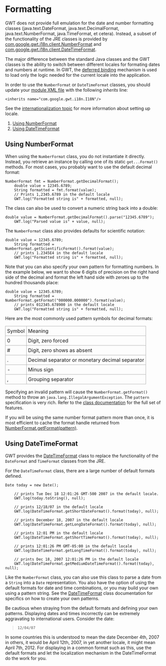 Formatting
===

GWT does not provide full emulation for the date and number formatting classes (java.text.DateFormat, java.text.DecimalFormat, java.text.NumberFormat, java.TimeFormat, et
cetera). Instead, a subset of the functionality of the JRE classes is provided by [com.google.gwt.i18n.client.NumberFormat](/javadoc/latest/com/google/gwt/i18n/client/NumberFormat.html) and [com.google.gwt.i18n.client.DateTimeFormat](/javadoc/latest/com/google/gwt/i18n/client/DateTimeFormat.html).

The major difference between the standard Java classes and the GWT classes is the ability to switch between different locales for formating dates and numbers at runtime. In
GWT, the [deferred binding](DevGuideCodingBasics.html#DevGuideDeferredBinding) mechanism is used to load only the logic needed for the current locale into the
application.

In order to use the `NumberFormat` or `DateTimeFormat` classes, you should update your [module XML file](DevGuideOrganizingProjects.html#DevGuideModuleXml.html) with
the following _inherits_ line:

```
<inherits name="com.google.gwt.i18n.I18N"/>
```

See the [internationalization topic](DevGuideI18n.html) for more information about setting up locale.

1.  [Using NumberFormat](#numberformat)
2.  [Using DateTimeFormat](#datetimeformat)

## Using NumberFormat<a id="numberformat"></a>

When using the `NumberFormat` class, you do not instantiate it directly. Instead, you retrieve an instance by calling one of its static `get...Format()` methods.
For most cases, you probably want to use the default decimal format:

```
NumberFormat fmt = NumberFormat.getDecimalFormat();
    double value = 12345.6789;
    String formatted = fmt.format(value);
    // Prints 1,2345.6789 in the default locale
    GWT.log("Formatted string is" + formatted, null);
```

The class can also be used to convert a numeric string back into a double:

```
double value = NumberFormat.getDecimalFormat().parse("12345.6789");
    GWT.log("Parsed value is" + value, null);
```

The `NumberFormat` class also provides defaults for scientific notation:

```
double value = 12345.6789;
    String formatted = NumberFormat.getScientificFormat().format(value);
    // prints 1.2345E4 in the default locale
    GWT.log("Formatted string is" + formatted, null);
```

Note that you can also specify your own pattern for formatting numbers. In the example below, we want to show 6 digits of precision on the right hand side of the decimal and
format the left hand side with zeroes up to the hundred thousands place:

```
double value = 12345.6789;
    String formatted = NumberFormat.getFormat("000000.000000").format(value);
    // prints 012345.678900 in the default locale
    GWT.log("Formatted string is" + formatted, null);
```

Here are the most commonly used pattern symbols for decimal formats:

<table>
<tr>
<td style="border: 1px solid #aaa; padding: 5px;">Symbol</td>
<td style="border: 1px solid #aaa; padding: 5px;">Meaning</td>
</tr>

<tr>
<td style="border: 1px solid #aaa; padding: 5px;">0</td>
<td style="border: 1px solid #aaa; padding: 5px;">Digit, zero forced</td>
</tr>

<tr>
<td style="border: 1px solid #aaa; padding: 5px;">#</td>
<td style="border: 1px solid #aaa; padding: 5px;">Digit, zero shows as absent</td>
</tr>

<tr>
<td style="border: 1px solid #aaa; padding: 5px;">.</td>
<td style="border: 1px solid #aaa; padding: 5px;">Decimal separator or monetary decimal separator</td>
</tr>

<tr>
<td style="border: 1px solid #aaa; padding: 5px;">-</td>
<td style="border: 1px solid #aaa; padding: 5px;">Minus sign</td>
</tr>

<tr>
<td style="border: 1px solid #aaa; padding: 5px;">,</td>
<td style="border: 1px solid #aaa; padding: 5px;">Grouping separator</td>
</tr>
</table>

Specifying an invalid pattern will cause the `NumberFormat.getFormat()` method to throw an `java.lang.IllegalArgumentException`. The `pattern`
specification is very rich. Refer to the [class
documentation](/javadoc/latest/com/google/gwt/i18n/client/NumberFormat.html) for the full set of features.

If you will be using the same number format pattern more than once, it is most efficient to cache the format handle returned from [NumberFormat.getFormat(pattern)](/javadoc/latest/com/google/gwt/i18n/client/NumberFormat.html#getFormat(java.lang.String)).

## Using DateTimeFormat<a id="datetimeformat"></a>

GWT provides the [DateTimeFormat](/javadoc/latest/com/google/gwt/i18n/client/DateTimeFormat.html) class to
replace the functionality of the `DateFormat` and `TimeFormat` classes from the JRE.

For the `DateTimeFormat` class, there are a large number of default formats defined.

```
Date today = new Date();

    // prints Tue Dec 18 12:01:26 GMT-500 2007 in the default locale.
    GWT.log(today.toString(), null);

    // prints 12/18/07 in the default locale
    GWT.log(DateTimeFormat.getShortDateFormat().format(today), null);

    // prints December 18, 2007 in the default locale
    GWT.log(DateTimeFormat.getLongDateFormat().format(today), null);

    // prints 12:01 PM in the default locale
    GWT.log(DateTimeFormat.getShortTimeFormat().format(today), null);

    // prints 12:01:26 PM GMT-05:00 in the default locale
    GWT.log(DateTimeFormat.getLongTimeFormat().format(today), null);

    // prints Dec 18, 2007 12:01:26 PM in the default locale
    GWT.log(DateTimeFormat.getMediumDateTimeFormat().format(today), null);
```

Like the `NumberFormat` class, you can also use this class to parse a date from a `String` into a `Date` representation. You also have the option of using
the default formats for date and time combinations, or you may build your own using a pattern string. See the [DateTimeFormat](/javadoc/latest/com/google/gwt/i18n/client/DateTimeFormat.html) class documentation for specifics on how to create your own patterns.

Be cautious when straying from the default formats and defining your own patterns. Displaying dates and times incorrectly can be extremely aggravating to international users.
Consider the date:

> `12/04/07`

In some countries this is understood to mean the date December 4th, 2007 in others, it would be April 12th, 2007, in yet another locale, it might mean April 7th, 2012. For
displaying in a common format such as this, use the default formats and let the localization mechanism in the DateTimeFormat do the work for you.
